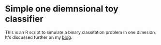 # Simple one diemnsional toy classifier

This is an R script to simulate a binary classifation problem in one dimesion.
It's discussed further on my [blog](http://www.prognotes.com).

 


